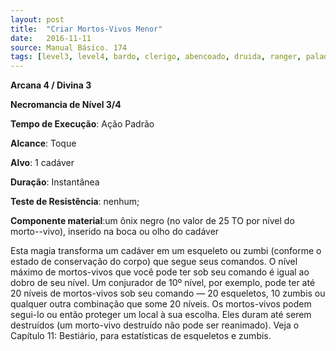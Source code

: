 ```yaml
---
layout: post
title:  "Criar Mortos-Vivos Menor"
date:   2016-11-11
source: Manual Básico. 174
tags: [level3, level4, bardo, clerigo, abencoado, druida, ranger, paladino, feiticeiro, mago, necromancia, padrao, toque, alvo, instantanea, nenhum, componente]
---
```


**Arcana 4 / Divina 3**

**Necromancia de Nível 3/4**

**Tempo de Execução**: Ação Padrão

**Alcance**: Toque

**Alvo**: 1 cadáver

**Duração**: Instantânea

**Teste de Resistência**: nenhum;

**Componente material**:um ônix negro (no valor de 25 TO por nível do morto--vivo), inserido na boca ou olho do cadáver

Esta magia transforma um cadáver em um esqueleto ou zumbi (conforme o estado de conservação do corpo) que segue seus comandos. 
O nível máximo de mortos-vivos que você pode ter sob seu comando é igual ao dobro de seu nível. Um conjurador de 10º nível, por exemplo, pode ter até 20 níveis de mortos-vivos sob seu comando — 20 esqueletos, 10 zumbis ou qualquer outra combinação que some 20 níveis.
Os mortos-vivos podem segui-lo ou então proteger um local à sua escolha. Eles duram até serem destruídos (um morto-vivo destruído não pode ser reanimado). Veja o Capítulo 11: Bestiário, para estatísticas de esqueletos e zumbis.
